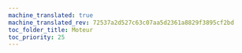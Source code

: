 ```yaml
---
machine_translated: true
machine_translated_rev: 72537a2d527c63c07aa5d2361a8829f3895cf2bd
toc_folder_title: Moteur
toc_priority: 25
---
```



